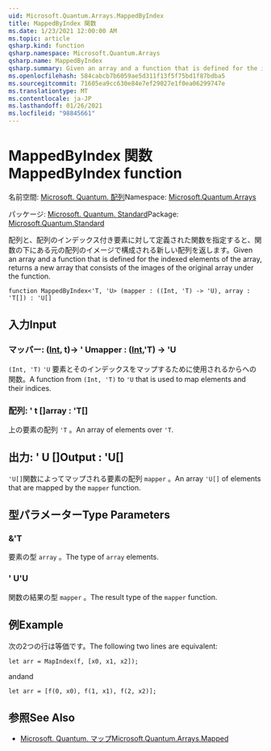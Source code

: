 ```yaml
---
uid: Microsoft.Quantum.Arrays.MappedByIndex
title: MappedByIndex 関数
ms.date: 1/23/2021 12:00:00 AM
ms.topic: article
qsharp.kind: function
qsharp.namespace: Microsoft.Quantum.Arrays
qsharp.name: MappedByIndex
qsharp.summary: Given an array and a function that is defined for the indexed elements of the array, returns a new array that consists of the images of the original array under the function.
ms.openlocfilehash: 584cabcb7b6059ae5d311f13f5f75bd1f87bdba5
ms.sourcegitcommit: 71605ea9cc630e84e7ef29027e1f0ea06299747e
ms.translationtype: MT
ms.contentlocale: ja-JP
ms.lasthandoff: 01/26/2021
ms.locfileid: "98845661"
---
```

# <a name="mappedbyindex-function"></a><span data-ttu-id="cb862-102">MappedByIndex 関数</span><span class="sxs-lookup"><span data-stu-id="cb862-102">MappedByIndex function</span></span>

<span data-ttu-id="cb862-103">名前空間: [Microsoft. Quantum. 配列](xref:Microsoft.Quantum.Arrays)</span><span class="sxs-lookup"><span data-stu-id="cb862-103">Namespace: [Microsoft.Quantum.Arrays](xref:Microsoft.Quantum.Arrays)</span></span>

<span data-ttu-id="cb862-104">パッケージ: [Microsoft. Quantum. Standard](https://nuget.org/packages/Microsoft.Quantum.Standard)</span><span class="sxs-lookup"><span data-stu-id="cb862-104">Package: [Microsoft.Quantum.Standard](https://nuget.org/packages/Microsoft.Quantum.Standard)</span></span>


<span data-ttu-id="cb862-105">配列と、配列のインデックス付き要素に対して定義された関数を指定すると、関数の下にある元の配列のイメージで構成される新しい配列を返します。</span><span class="sxs-lookup"><span data-stu-id="cb862-105">Given an array and a function that is defined for the indexed elements of the array, returns a new array that consists of the images of the original array under the function.</span></span>

```qsharp
function MappedByIndex<'T, 'U> (mapper : ((Int, 'T) -> 'U), array : 'T[]) : 'U[]
```


## <a name="input"></a><span data-ttu-id="cb862-106">入力</span><span class="sxs-lookup"><span data-stu-id="cb862-106">Input</span></span>

### <a name="mapper--intt---u"></a><span data-ttu-id="cb862-107">マッパー: ([Int](xref:microsoft.quantum.lang-ref.int), t)-> ' U</span><span class="sxs-lookup"><span data-stu-id="cb862-107">mapper : ([Int](xref:microsoft.quantum.lang-ref.int),'T) -> 'U</span></span>

<span data-ttu-id="cb862-108">`(Int, 'T)` `'U` 要素とそのインデックスをマップするために使用されるからへの関数。</span><span class="sxs-lookup"><span data-stu-id="cb862-108">A function from `(Int, 'T)` to `'U` that is used to map elements and their indices.</span></span>


### <a name="array--t"></a><span data-ttu-id="cb862-109">配列: ' t []</span><span class="sxs-lookup"><span data-stu-id="cb862-109">array : 'T[]</span></span>

<span data-ttu-id="cb862-110">上の要素の配列 `'T` 。</span><span class="sxs-lookup"><span data-stu-id="cb862-110">An array of elements over `'T`.</span></span>



## <a name="output--u"></a><span data-ttu-id="cb862-111">出力: ' U []</span><span class="sxs-lookup"><span data-stu-id="cb862-111">Output : 'U[]</span></span>

<span data-ttu-id="cb862-112">`'U[]`関数によってマップされる要素の配列 `mapper` 。</span><span class="sxs-lookup"><span data-stu-id="cb862-112">An array `'U[]` of elements that are mapped by the `mapper` function.</span></span>

## <a name="type-parameters"></a><span data-ttu-id="cb862-113">型パラメーター</span><span class="sxs-lookup"><span data-stu-id="cb862-113">Type Parameters</span></span>

### <a name="t"></a><span data-ttu-id="cb862-114">&</span><span class="sxs-lookup"><span data-stu-id="cb862-114">'T</span></span>

<span data-ttu-id="cb862-115">要素の型 `array` 。</span><span class="sxs-lookup"><span data-stu-id="cb862-115">The type of `array` elements.</span></span>
### <a name="u"></a><span data-ttu-id="cb862-116">' U</span><span class="sxs-lookup"><span data-stu-id="cb862-116">'U</span></span>

<span data-ttu-id="cb862-117">関数の結果の型 `mapper` 。</span><span class="sxs-lookup"><span data-stu-id="cb862-117">The result type of the `mapper` function.</span></span>

## <a name="example"></a><span data-ttu-id="cb862-118">例</span><span class="sxs-lookup"><span data-stu-id="cb862-118">Example</span></span>

<span data-ttu-id="cb862-119">次の2つの行は等価です。</span><span class="sxs-lookup"><span data-stu-id="cb862-119">The following two lines are equivalent:</span></span>

```qsharp
let arr = MapIndex(f, [x0, x1, x2]);
```

<span data-ttu-id="cb862-120">and</span><span class="sxs-lookup"><span data-stu-id="cb862-120">and</span></span>

```qsharp
let arr = [f(0, x0), f(1, x1), f(2, x2)];
```

## <a name="see-also"></a><span data-ttu-id="cb862-121">参照</span><span class="sxs-lookup"><span data-stu-id="cb862-121">See Also</span></span>

- [<span data-ttu-id="cb862-122">Microsoft. Quantum. マップ</span><span class="sxs-lookup"><span data-stu-id="cb862-122">Microsoft.Quantum.Arrays.Mapped</span></span>](xref:Microsoft.Quantum.Arrays.Mapped)
